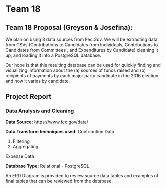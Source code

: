 # Team 18 
## Team 18 Proposal (Greyson & Josefina):

We plan on using 3 data sources from Fec.Gov. We will be extracting data from CSVs (Contributions to Candidates from Individuals, Contributions to Candidates from Committees , and Expenditures by Candidate) cleaning it up, and loading it into a PostgreSQL database.


Our hope is that this resulting database can be used for quickly finding and visualizing information about the (a) sources of funds raised and (b) recipients of payments by each major party candidate in the 2016 election and how it varies by candidate.

## Project Report
### Data Analysis and Cleaning

**Data Source:** https://www.fec.gov/data/

**Data Transform techniques used:**
Contribution Data
 1. Filtering 
 2. Aggregating

Expense Data

**Database Type:** Relational - PostgreSQL

An ERD Diagram is provided to review source data tables and examples of final tables that can be reviewed from the database. 

